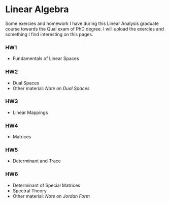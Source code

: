 # Linear Algebra
Some exercies and homework I have during this Linear Analysis graduate course towards the Qual exam of PhD degree. I will upload the exercies and something I find interesting on this pages.

### HW1
- Fundamentals of Linear Spaces

### HW2
- Dual Spaces
- Other material: *Note on Dual Spaces*

### HW3
- Linear Mappings

### HW4
- Matrices

### HW5
- Determinant and Trace

### HW6
- Determinant of Special Matrices
- Spectral Theory
- Other material: *Note on Jordan Form*
